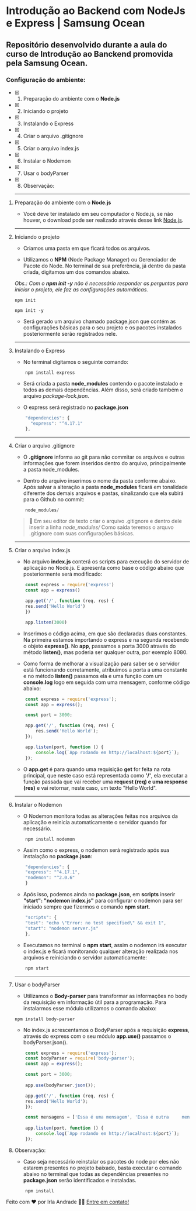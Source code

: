 # Introdução ao Backend com NodeJs e Express | Samsung Ocean

## Repositório desenvolvido durante a aula do curso de Introdução ao Banckend promovida pela Samsung Ocean.

### Configuração do ambiente:

- [x] 1. Preparação do ambiente com o **Node.js**
- [x] 2. Iniciando o projeto
- [x] 3. Instalando o Express
- [x] 4. Criar o arquivo .gitignore
- [x] 5. Criar o arquivo index.js
- [x] 6. Instalar o Nodemon
- [x] 7. Usar o bodyParser
- [x] 8. Observação:

    ---

1. Preparação do ambiente com o **Node.js**
    - Você deve ter instalado em seu computador o Node.js, se não houver, o download pode ser realizado através desse link [Node.js](https://nodejs.org/en/).

    ---

2. Iniciando o projeto

    - Criamos uma pasta em que ficará todos os arquivos.
  
    - Utilizamos o **NPM** (Node Package Manager) ou Gerenciador de Pacote do Node. No terminal de sua preferência, já dentro da pasta criada, digitamos um dos comandos abaixo.
 
    _Obs.: Com o **npm init -y** não é necessário responder as perguntas para iniciar o projeto, ele faz as configurações automáticas._

    ~~~Shell
    npm init
    ~~~
    ~~~Shell
    npm init -y
    ~~~

    - Será gerado um arquivo chamado package.json que contém as configurações básicas para o seu projeto e os pacotes instalados posteriormente serão registrados nele.

    ---

3. Instalando o Express

   - No terminal digitamos o seguinte comando:

    ~~~Shell
        npm install express
    ~~~

   - Será criada a pasta **node_modules** contendo o pacote instalado e todos as demais dependências. Além disso, será criado também o arquivo _package-lock.json_.

   - O express será registrado no **package.json**

    ~~~JavaScript
        "dependencies": {
          "express": "^4.17.1"
        },
    ~~~

    ---

4. Criar o arquivo .gitignore

   - O **.gitignore** informa ao git para não commitar os arquivos e outras informações que forem inseridos dentro do arquivo, principalmente a pasta node_modules.

   - Dentro do arquivo inserimos o nome da pasta conforme abaixo. Após salvar a alteração a pasta **node_modules** ficará em tonalidade diferente dos demais arquivos e pastas, sinalizando que ela subirá para o Github no commit:

    ~~~Javascript
        node_modules/
    ~~~

    > :vertical_traffic_light: Em seu editor de texto criar o arquivo .gitignore e dentro dele inserir a linha _node_modules/_
    >Como saída teremos o arquvo .gitignore com suas configurações básicas.

    ---

5. Criar o arquivo index.js

    - No arquivo **index.js** conterá os scripts para execução do servidor de aplicação no Node.js. E apresenta como base o código abaixo que posteriormente será modificado:

    ~~~JavaScript
        const express = require('express')
        const app = express()
 
        app.get('/', function (req, res) {
        res.send('Hello World')
        })
 
        app.listen(3000)
    ~~~

    - Inserimos o código acima, em que são declaradas duas constantes. Na primeira estamos importando o express e na segunda recebendo o objeto **express()**. No **app**, passamos a porta 3000 através do método **listen()**, mas poderia ser qualquer outra, por exemplo 8080.

    - Como forma de melhorar a visualização para saber se o servidor está funcionando corretamente, atribuímos a porta a uma constante e no método **listen()** passamos ela e uma função com um **console.log** logo em seguida com uma mensagem, conforme código abaixo: 

    ~~~JavaScript
        const express = require('express');
        const app = express();

        const port = 3000;

        app.get('/', function (req, res) {
            res.send('Hello World');
        });

        app.listen(port, function () {
            console.log(`App rodando em http://localhost:${port}`);
        });
    ~~~

    - O **app.get** é para quando uma requisição **get** for feita na rota principal, que neste caso está representada como **'/'**, ela executar a função passada que vai receber uma **request (req) e uma response (res)** e vai retornar, neste caso, um texto "Hello World".

    ---

6. Instalar o Nodemon

    - O Nodemon monitora todas as alterações feitas nos arquivos da aplicação e reinicia automaticamente o servidor quando for necessário.

    ~~~Shell
        npm install nodemon
    ~~~

    - Assim como o express, o nodemon será registrado após sua instalação no **package.json**:

    ~~~JavaScript
        "dependencies": {
        "express": "^4.17.1",
        "nodemon": "^2.0.6"
        }
    ~~~

    - Após isso, podemos ainda no **package.json**, em **scripts** inserir **"start": "nodemon index.js"** para configurar o nodemon para ser iniciado sempre que fizermos o comando **npm start**. 

    ~~~JavaScript
        "scripts": {
        "test": "echo \"Error: no test specified\" && exit 1",
        "start": "nodemon server.js"
        },
    ~~~

    - Executamos no terminal o **npm start**, assim o nodemon irá executar o index.js e ficará monitorando qualquer alteração realizada nos arquivos e reiniciando o servidor automaticamente:

    ~~~Shell
        npm start
    ~~~

    ---

7.  Usar o bodyParser

    - Utilizamos o **Body-parser** para transformar as informações no body da requisição em informação útil para a programação. Para instalarmos esse módulo utilizamos o comando abaixo:

    ~~~Shell
    npm install body-parser
    ~~~

    - No index.js acrescentamos o BodyParser após a requisição **express**, através do express com o seu módulo **app.use()** passamos o bodyParser.json().

    ~~~Javascript
        const express = require('express');
        const bodyParser = require('body-parser');
        const app = express();

        const port = 3000;
 
        app.use(bodyParser.json());

        app.get('/', function (req, res) {
        res.send('Hello World');
        });

        const mensagens = ['Essa é uma mensagem', 'Essa é outra     mensagem'];
 
        app.listen(port, function () {
            console.log(`App rodando em http://localhost:${port}`);
        });
    ~~~

8.  Observação:

    - Caso seja necessário reinstalar os pacotes do node por eles não estarem presentes no projeto baixado, basta executar o comando abaixo no terminal que todas as dependências presentes no **package.json** serão identificados e instaladas.

    ~~~Shell
        npm install
    ~~~

Feito com ❤️ por Irla Andrade 👋🏽 [Entre em contato!](https://www.linkedin.com/in/irlaandrade/)
